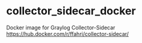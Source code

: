 # collector_sidecar_docker
Docker image for Graylog Collector-Sidecar
https://hub.docker.com/r/ffahri/collector-sidecar/
